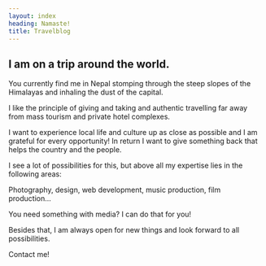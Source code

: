 ```yaml
---
layout: index
heading: Namaste!
title: Travelblog
---
```


## I am on a trip around the world.

You currently find me in Nepal stomping through the steep slopes of the Himalayas and inhaling the dust of the capital.

I like the principle of giving and taking and authentic travelling far away from mass tourism and private hotel complexes.

I want to experience local life and culture up as close as possible and I am grateful for every opportunity! In return I want to give something back that helps the country and the people. 

 
I see a lot of possibilities for this, but above all my expertise lies in the following areas:

Photography, design, web development, music production, film production...

You need something with media? I can do that for you!

Besides that, I am always open for new things and look forward to all possibilities.

Contact me!
<!--stackedit_data:
eyJoaXN0b3J5IjpbLTEzMDY0NTg5OCwtMjA4MDM4NzU0OF19
-->